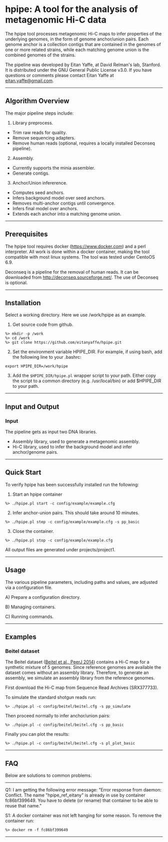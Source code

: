 # hpipe: A tool for the analysis of metagenomic Hi-C data

The hpipe tool processes metagenomic Hi-C maps to infer properties of the
underlying genomes, in the form of genome anchor/union pairs. Each genome 
anchor is a collection contigs that are contained in the genomes of one 
or more related strains, while each matching genome union is the combined 
genomes of the strains. 
 
The pipeline was developed by Eitan Yaffe, at David Relman's lab, Stanford. 
It is distributed under the GNU General Public License v3.0. If you have
questions or comments please contact Eitan Yaffe at eitan.yaffe@gmail.com.

--------------------------------------------------------------------------------
## Algorithm Overview

The major pipeline steps include:

1. Library preprocess.
  * Trim raw reads for quality.
  * Remove sequencing adapters.
  * Remove human reads (optional, requires a locally installed Deconseq pipeline).

2. Assembly. 
  * Currently supports the minia assembler.
  * Generate contigs.

3. Anchor/Union infererence.
  * Computes seed anchors.
  * Infers background model over seed anchors.
  * Removes multi-anchor contigs until convergence.
  * Infers final model over anchors.
  * Extends each anchor into a matching genome union. 

--------------------------------------------------------------------------------
## Prerequisites

The hpipe tool requires docker (https://www.docker.com) and a perl interpreter. 
All work is done within a docker container, making the tool compatible with most 
linux systems. The tool was tested under CentoOS 6.9.

Deconseq is a pipeline for the removal of human reads. It can be downloaded 
from http://deconseq.sourceforge.net/. The use of Deconseq is optional.

--------------------------------------------------------------------------------
## Installation

Select a working directory. Here we use /work/hpipe as an example.

1. Get source code from github. 
```
%> mkdir -p /work
%> cd /work
%> git clone https://github.com/eitanyaffe/hpipe.git
```

2. Set the environment variable HPIPE_DIR. For example, if using bash, add 
the following line to your .bashrc:
```
export HPIPE_DIR=/work/hpipe
```

3. Add the `$HPIPE_DIR/hpipe.pl` wrapper script to your path. Either copy the
script to a common directory (e.g. /usr/local/bin) or add $HPIPE_DIR to your
path.

--------------------------------------------------------------------------------
## Input and Output

### Input

The pipeline gets as input two DNA libraries. 
* Assembly library, used to generate a metagenomic assembly.
* Hi-C library, used to infer the background model and infer anchor/genome 
pairs.

--------------------------------------------------------------------------------
## Quick Start

To verify hpipe has been successfully installed run the following:

1. Start an hpipe container
```
%> ./hpipe.pl start -c config/example/example.cfg
```

2. Infer anchor-union pairs. This should take around 10 minutes.
```
%> ./hpipe.pl step -c config/example/example.cfg -s pp_basic
```

3. Close the container.
```
%> ./hpipe.pl stop -c config/example/example.cfg
```

All output files are generated under projects/project1.

--------------------------------------------------------------------------------
## Usage

The various pipeline parameters, including paths and values, are adjusted via
a configuration file. 

A) Prepare a configuration directory.

B) Managing containers.

C) Running commands.

--------------------------------------------------------------------------------
## Examples

### Beitel dataset

The Beitel dataset ([Beitel et al., PeerJ 2014](https://peerj.com/articles/415/)) contains
a Hi-C map for a synthetic mixture of 5 genomes. Since reference genomes are 
available the dataset comes without an assembly library. Therefore, to generate
an assembly, we simulate an assembly library from the reference genomes.

First download the Hi-C map from Sequence Read Archives (SRX377733).

To simulate the standard shotgun reads run:
```
%> ./hpipe.pl -c config/beitel/beitel.cfg -s pp_simulate
```

Then proceed normally to infer anchor/union pairs:
```
%> ./hpipe.pl -c config/beitel/beitel.cfg -s pp_basic
```

Finally you can plot the results:
```
%> ./hpipe.pl -c config/beitel/beitel.cfg -s pl_plot_basic
```

--------------------------------------------------------------------------------
## FAQ

Below are solutions to common problems.

--------------------------------------------------------------------------------


Q1: I am getting the following error message:
"Error response from daemon: Conflict. The name "hpipe_ref_eitany" is already 
in use by container fc86bf399649. You have to delete (or rename) that container 
to be able to reuse that name."

S1: A docker container was not left hanging for some reason. To remove the 
container run:
```
%> docker rm -f fc86bf399649
```

--------------------------------------------------------------------------------


